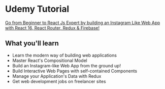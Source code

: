 # Udemy Tutorial 

[Go from Beginner to React Js Expert by building an Instagram Like Web App with React 16, React Router, Redux & Firebase!](https://www.udemy.com/course/the-complete-react-js-redux-course-build-modern-web-apps/)

## What you'll learn
- Learn the modern way of building web applications
- Master React's Compositional Model
- Build an Instagram-like Web App from the ground up!
- Build Interactive Web Pages with self-contained Components
- Manage your Application's Data with Redux
- Get web development jobs on freelancer sites
